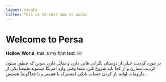 ```yaml
---
layout: single
titlee: This is to test how it works
---
```


# Welcome to Persa

**Hellow World**, this is my first test. Hi


در مورد کردیت خیلی از دوستان نگرانی هایی دارن و تمایل دارن بدونن که چطور میتون کردیت بسازن و از کجا باید شروع کنن. شما وقتی وارد امریکا میشوید طبیعتا یکی از ملزومات اولیه باز کردن حساب بانکی (مشترک با همسر و یا جداگونه) هستش .